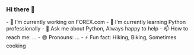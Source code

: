 ### Hi there 👋

<!--
**kasraheidarinezhad/kasraheidarinezhad** is a ✨ _special_ ✨ repository because its `README.md` (this file) appears on your GitHub profile.
Here are some ideas to get you started:
--!>
- 🔭 I’m currently working on FOREX.com
- 🌱 I’m currently learning Python professionally
- 💬 Ask me about Python, Always happy to help
- 📫 How to reach me: ...
- 😄 Pronouns: ...
- ⚡ Fun fact: Hiking, Biking, Sometimes cooking
